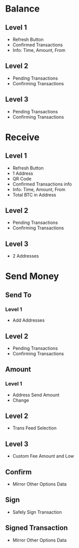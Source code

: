 
# Balance
## Level 1
- Refresh Button
- Confirmed Transactions
- Info: Time, Amount, From

## Level 2
- Pending Transactions
- Confirming Transactions

## Level 3
- Pending Transactions
- Confirming Transactions

# Receive
## Level 1
- Refresh Button
- 1 Address
- QR Code
- Confirmed Transactions info
- Info: Time, Amount, From
- Total BTC in Address
## Level 2
- Pending Transactions
- Confirming Transactions
## Level 3
- 2 Addresses

# Send Money
## Send To
### Level 1
- Add Addresses
## Level 2
- Pending Transactions
- Confirming Transactions

## Amount
### Level 1
- Address Send Amount
- Change
## Level 2
- Trans Feed Selection
## Level 3
- Custom Fee Amount and Low

## Confirm
- Mirror Other Options Data
## Sign
- Safely Sign Transaction

## Signed Transaction
- Mirror Other Options Data
